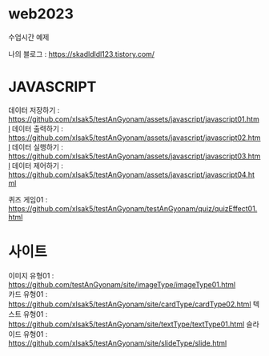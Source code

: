 # web2023     
수업시간 예제     

나의 블로그 : https://skadldldl123.tistory.com/      

# JAVASCRIPT 
데이터 저장하기 : https://github.com/xlsak5/testAnGyonam/assets/javascript/javascript01.html
데이터 출력하기 : https://github.com/xlsak5/testAnGyonam/assets/javascript/javascript02.html
데이터 실행하기 : https://github.com/xlsak5/testAnGyonam/assets/javascript/javascript03.html
데이터 제어하기 : https://github.com/xlsak5/testAnGyonam/assets/javascript/javascript04.html

퀴즈 게임01 : https://github.com/xlsak5/testAnGyonam/testAnGyonam/quiz/quizEffect01.html

# 사이트
이미지 유형01 : https://github.com/testAnGyonam/site/imageType/imageType01.html          
카드 유형01 : https://github.com/xlsak5/testAnGyonam/site/cardType/cardType02.html
텍스트 유형01 : https://github.com/xlsak5/testAnGyonam/site/textType/textType01.html
슬라이드 유형01 : https://github.com/xlsak5/testAnGyonam/site/slideType/slide.html
